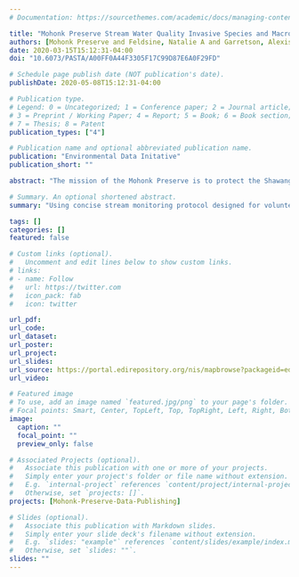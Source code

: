 ```yaml
---
# Documentation: https://sourcethemes.com/academic/docs/managing-content/

title: "Mohonk Preserve Stream Water Quality Invasive Species and Macroinvertebrate Sampling From 2017 Present"
authors: [Mohonk Preserve and Feldsine, Natalie A and Garretson, Alexis C and Kathe, Jessica J and Long, Elizabeth C and Montoya, Anthony J and Napoli, Megan M and Wander, Heather and Citizen Science Volunteers]
date: 2020-03-15T15:12:31-04:00
doi: "10.6073/PASTA/A00FF0A44F3305F17C99D87E6A0F29FD"

# Schedule page publish date (NOT publication's date).
publishDate: 2020-05-08T15:12:31-04:00

# Publication type.
# Legend: 0 = Uncategorized; 1 = Conference paper; 2 = Journal article;
# 3 = Preprint / Working Paper; 4 = Report; 5 = Book; 6 = Book section;
# 7 = Thesis; 8 = Patent
publication_types: ["4"]

# Publication name and optional abbreviated publication name.
publication: "Environmental Data Initative"
publication_short: ""

abstract: "The mission of the Mohonk Preserve is to protect the Shawangunk Mountains region and inspire people to care for, enjoy, and explore their natural world. Among these 8,000 acres are the vernal pools, permanent springs, tributaries, Humpo Marsh, and the Humpo Kill, and parts of the Kleine Kill and Coxing Kill watersheds within the Hudson River Drainage Basin. Not only are the areas around the Shawangunks established habitats for New York State (NYS) protected species, including an Audubon-designated Important Bird Area, but the watershed also encapsulates more than one agricultural land use area, as well as Rondout Creek, which is an important waterway for the New York City water supply. A conservation plan must be implemented in these areas in particular, keeping in line with the Mohonk Preserves goal to conserve the Shawangunk region for both humans and the greater ecosystem within it. Recognizing the immediate and long-term conservation needs of the streams in this region by employing volunteer data collection will be a catalyst to the Preserves understanding of which environmental threats of this area should be prioritized. The StreamWatch citizen science program will be the newest addition to an array of volunteer research areas, which include collection of weather data, phenology observations, monitoring of peregrine falcon breeding activities, and monitoring of fall hawk migration. Using concise stream monitoring protocol designed for volunteer safety and maximum data accuracy, StreamWatch will evaluate water quality using an array of parameters. Following thorough observation and assessment (which will include analyzing appearance and smell of the water, shape of the stream, canopy cover, nearby land uses, recent weather, and presence of riparian vegetation including invasive species) water quality will be evaluated by means of temperature, dissolved oxygen, pH, and turbidity measurements, in addition to a macroinvertebrate count. Width and depth will also be measured, being indirect contributors to stream quality. The StreamWatch protocol aims to follow a simple procedure that will yield accurate and useful data from all of these aforementioned parameters in order to confirm relevant needs for riparian buffers, changes in nearby agricultural practices (some of which directly affect portions of the watershed), protection against invasive species, and any other potential solutions to problems these watersheds may be afflicted by presently or in the future. Volunteer involvement in this stream water sampling process will encourage the concept of stewardship among visitors of the preserve, while simultaneously honing in on and pursuing various conservation goals."

# Summary. An optional shortened abstract.
summary: "Using concise stream monitoring protocol designed for volunteer safety and maximum data accuracy, StreamWatch will evaluate water quality using an array of parameters."

tags: []
categories: []
featured: false

# Custom links (optional).
#   Uncomment and edit lines below to show custom links.
# links:
# - name: Follow
#   url: https://twitter.com
#   icon_pack: fab
#   icon: twitter

url_pdf:
url_code:
url_dataset:
url_poster:
url_project:
url_slides:
url_source: https://portal.edirepository.org/nis/mapbrowse?packageid=edi.399.2
url_video:

# Featured image
# To use, add an image named `featured.jpg/png` to your page's folder. 
# Focal points: Smart, Center, TopLeft, Top, TopRight, Left, Right, BottomLeft, Bottom, BottomRight.
image:
  caption: ""
  focal_point: ""
  preview_only: false

# Associated Projects (optional).
#   Associate this publication with one or more of your projects.
#   Simply enter your project's folder or file name without extension.
#   E.g. `internal-project` references `content/project/internal-project/index.md`.
#   Otherwise, set `projects: []`.
projects: [Mohonk-Preserve-Data-Publishing]

# Slides (optional).
#   Associate this publication with Markdown slides.
#   Simply enter your slide deck's filename without extension.
#   E.g. `slides: "example"` references `content/slides/example/index.md`.
#   Otherwise, set `slides: ""`.
slides: ""
---
```

